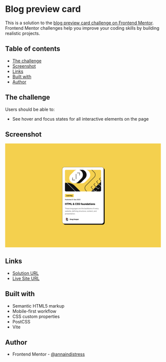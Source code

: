 # Blog preview card

This is a solution to the [blog preview card challenge on Frontend Mentor](https://www.frontendmentor.io/challenges/blog-preview-card-ckPaj01IcS). Frontend Mentor challenges help you improve your coding skills by building realistic projects.

## Table of contents

- [The challenge](#the-challenge)
- [Screenshot](#screenshot)
- [Links](#links)
- [Built with](#built-with)
- [Author](#author)

## The challenge

Users should be able to:

- See hover and focus states for all interactive elements on the page

## Screenshot

![](./screenshot.png)

## Links

- [Solution URL](https://github.com/annaindistress/frontend-mentor-blog-preview-card)
- [Live Site URL](https://annaindistress.github.io/frontend-mentor-blog-preview-card/)

## Built with

- Semantic HTML5 markup
- Mobile-first workflow
- CSS custom properties
- PostCSS
- Vite

## Author

- Frontend Mentor - [@annaindistress](https://www.frontendmentor.io/profile/annaindistress)
